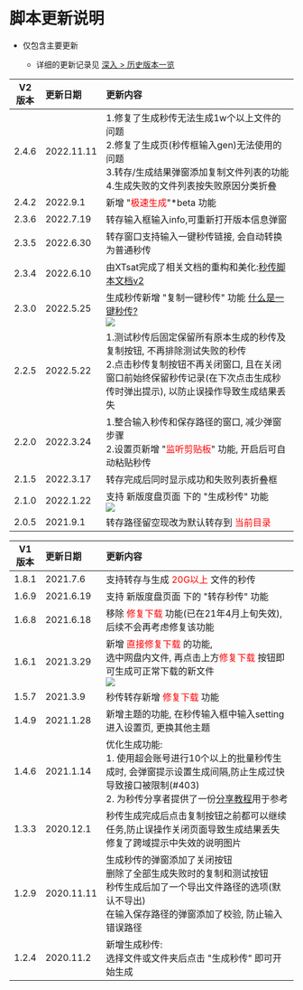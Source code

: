 # 脚本更新说明

- 仅包含主要更新

  - 详细的更新记录见 [深入 > 历史版本一览](../development/历史版本.md)

V2<br/>版本|更新日期|更新内容
-|:-|:-
2.4.6 |2022.11.11|1.修复了生成秒传无法生成1w个以上文件的问题<br/>2.修复了生成页(秒传框输入gen)无法使用的问题<br/>3.转存/生成结果弹窗添加复制文件列表的功能<br/>4.生成失败的文件列表按失败原因分类折叠
2.4.2 |2022.9.1|新增 "<span style="color: red;">极速生成</span>"*beta 功能
2.3.6 |2022.7.19|转存输入框输入info,可重新打开版本信息弹窗
2.3.5 |2022.6.30|转存窗口支持输入一键秒传链接, 会自动转换为普通秒传
2.3.4 |2022.6.10|由XTsat完成了相关文档的重构和美化:<a href="https://mengzonefire.code.misakanet.cn/rapid-upload-userscript-doc-v2">秒传脚本文档v2</a>
2.3.0 |2022.5.25|生成秒传新增 "复制一键秒传" 功能 <a href="https://mengzonefire.code.misakanet.cn/rapid-upload-userscript-doc/about-bdlink" class="mzf_link" rel="noopener noreferrer" target="_blank">什么是一键秒传?</a><br/><img src="https://pic.rmb.bdstatic.com/bjh/6f2f81431a9b375cd7afc3b6a3c4bf34.png" />
2.2.5 |2022.5.22|1.测试秒传后固定保留所有原本生成的秒传及复制按钮, 不再排除测试失败的秒传<br/>2.点击秒传复制按钮不再关闭窗口, 且在关闭窗口前始终保留秒传记录(在下次点击生成秒传时弹出提示), 以防止误操作导致生成结果丢失
2.2.0 |2022.3.24|1.整合输入秒传和保存路径的窗口, 减少弹窗步骤<br/>2.设置页新增 "<span style="color: red">监听剪贴板</span>" 功能, 开启后可自动粘贴秒传
2.1.5 |2022.3.17|转存完成后同时显示成功和失败列表折叠框
2.1.0 |2022.1.22|支持 新版度盘页面 下的 "生成秒传" 功能<br/><img src="https://pic.rmb.bdstatic.com/bjh/8c05bf7c7ba44cb6f7e0a68c3e17ab54.png">
2.0.5 |2021.9.1|转存路径留空现改为默认转存到 <span style="color: red">当前目录</span>

V1<br/>版本|更新日期|更新内容
-|:-|:-
1.8.1 |2021.7.6|支持转存与生成 <span style="color: red">20G以上</span> 文件的秒传
1.6.9 |2021.6.19|支持 新版度盘页面 下的 "转存秒传" 功能
1.6.8 |2021.6.18|移除 <span style="color: red">修复下载</span> 功能(已在21年4月上旬失效), 后续不会再考虑修复该功能
1.6.1 |2021.3.29|新增 <span style="color: red">直接修复下载</span> 的功能,<br/>选中网盘内文件, 再点击上方<span style="color: red">修复下载</span> 按钮即可生成可正常下载的新文件<br/><img src="https://pic.rmb.bdstatic.com/bjh/5e05f7c1f772451b8efce938280bcaee.png" />
1.5.7 |2021.3.9|秒传转存新增 <span style="color: red">修复下载</span> 功能
1.4.9 |2021.1.28|新增主题的功能, 在秒传输入框中输入setting进入设置页, 更换其他主题
1.4.6 |2021.1.14|优化生成功能:<br/>1. 使用超会账号进行10个以上的批量秒传生成时, 会弹窗提示设置生成间隔,防止生成过快导致接口被限制(#403)<br/>2. 为秒传分享者提供了一份<a href="https://mengzonefire.code.misakanet.cn/rapid-upload-userscript-doc/generate-bdcode/" rel="noopener noreferrer" target="_blank">分享教程</a>用于参考
1.3.3 |2020.12.1|秒传生成完成后点击复制按钮之前都可以继续任务,防止误操作关闭页面导致生成结果丢失<br/>修复了跨域提示中失效的说明图片
1.2.9 |2020.11.11|生成秒传的弹窗添加了关闭按钮<br/>删除了全部生成失败时的复制和测试按钮<br/>秒传生成后加了一个导出文件路径的选项(默认不导出)<br/>在输入保存路径的弹窗添加了校验, 防止输入错误路径
1.2.4 |2020.11.2|新增生成秒传:<br/>选择文件或文件夹后点击 "生成秒传" 即可开始生成

